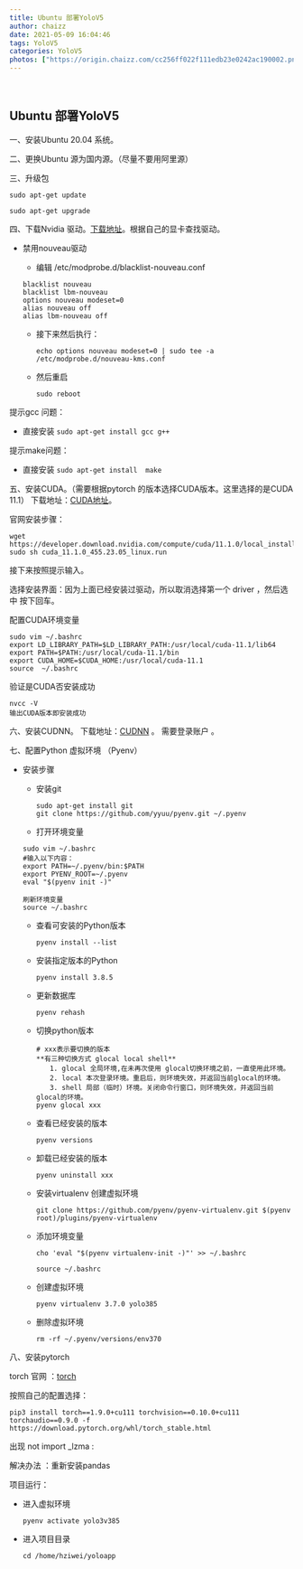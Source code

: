 ```yaml
---
title: Ubuntu 部署YoloV5
author: chaizz
date: 2021-05-09 16:04:46
tags: YoloV5
categories: YoloV5
photos: ["https://origin.chaizz.com/cc256ff022f111edb23e0242ac190002.png"]
---
```


​                   

<!--more-->

## Ubuntu 部署YoloV5



一、安装Ubuntu 20.04 系统。

二、更换Ubuntu 源为国内源。（尽量不要用阿里源）

三、升级包

```shell
sudo apt-get update	
```

```shell
sudo apt-get upgrade
```

四、下载Nvidia 驱动。[下载地址](https://www.nvidia.cn/content/DriverDownload-March2009/confirmation.php?url=/XFree86/Linux-x86_64/460.84/NVIDIA-Linux-x86_64-460.84.run&lang=cn&type=TITAN)。根据自己的显卡查找驱动。

- 禁用nouveau驱动

  -  编辑 /etc/modprobe.d/blacklist-nouveau.conf 

    ```
    blacklist nouveau
    blacklist lbm-nouveau
    options nouveau modeset=0
    alias nouveau off
    alias lbm-nouveau off
    ```

  - 接下来然后执行：

    ```shell
    echo options nouveau modeset=0 | sudo tee -a /etc/modprobe.d/nouveau-kms.conf
    ```

  - 然后重启

    ```shell
    sudo reboot
    ```

提示gcc 问题：

- 直接安装  `sudo apt-get install gcc g++`

提示make问题：

- 直接安装 `sudo apt-get install  make`

五、安装CUDA。（需要根据pytorch 的版本选择CUDA版本。这里选择的是CUDA 11.1）  下载地址：[CUDA地址](https://developer.nvidia.com/cuda-11.1.0-download-archive?target_os=Linux&target_arch=x86_64&target_distro=Ubuntu&target_version=2004&target_type=runfilelocal)。

官网安装步骤：

```shell
wget https://developer.download.nvidia.com/compute/cuda/11.1.0/local_installers/cuda_11.1.0_455.23.05_linux.run
sudo sh cuda_11.1.0_455.23.05_linux.run
```

接下来按照提示输入。

选择安装界面：因为上面已经安装过驱动，所以取消选择第一个 driver ，然后选中 按下回车。

配置CUDA环境变量

```shell
sudo vim ~/.bashrc
export LD_LIBRARY_PATH=$LD_LIBRARY_PATH:/usr/local/cuda-11.1/lib64
export PATH=$PATH:/usr/local/cuda-11.1/bin
export CUDA_HOME=$CUDA_HOME:/usr/local/cuda-11.1
source  ~/.bashrc
```

验证是CUDA否安装成功

```
nvcc -V
输出CUDA版本即安装成功
```

六、安装CUDNN。 下载地址：[CUDNN]() 。 需要登录账户 。

七、配置Python 虚拟环境 （Pyenv）

- 安装步骤

  - 安装git

    ```shell
    sudo apt-get install git	
    git clone https://github.com/yyuu/pyenv.git ~/.pyenv
    ```

  -  打开环境变量

    ```shell
    sudo vim ~/.bashrc
    #输入以下内容：
    export PATH=~/.pyenv/bin:$PATH
    export PYENV_ROOT=~/.pyenv
    eval "$(pyenv init -)"
    ```

    ```shell
    刷新环境变量
    source ~/.bashrc
    ```

  - 查看可安装的Python版本

    ```
    pyenv install --list
    ```

  - 安装指定版本的Python

    ```
    pyenv install 3.8.5
    ```

  - 更新数据库

    ```
    pyenv rehash
    ```

  - 切换python版本

    ```
    # xxx表示要切换的版本
    **有三种切换方式 glocal local shell**
    　　1. glocal 全局环境,在未再次使用 glocal切换环境之前，一直使用此环境。
    　　2. local 本次登录环境。重启后，则环境失效，并返回当前glocal的环境。
    　　3. shell 局部（临时）环境。关闭命令行窗口，则环境失效，并返回当前glocal的环境。
    pyenv glocal xxx  
    
    ```

  - 查看已经安装的版本

    ```
    pyenv versions
    
    ```

  - 卸载已经安装的版本

    ```
    pyenv uninstall xxx
    ```

  - 安装virtualenv   创建虚拟环境

    ```
    git clone https://github.com/pyenv/pyenv-virtualenv.git $(pyenv root)/plugins/pyenv-virtualenv
    ```

  - 添加环境变量

    ```
    cho 'eval "$(pyenv virtualenv-init -)"' >> ~/.bashrc
    
    source ~/.bashrc
    ```

  - 创建虚拟环境

    ```
    pyenv virtualenv 3.7.0 yolo385
    ```

  - 删除虚拟环境

    ```
    rm -rf ~/.pyenv/versions/env370
    ```

    

八、安装pytorch

torch 官网 ：[torch](https://pytorch.org/)

按照自己的配置选择：

```
pip3 install torch==1.9.0+cu111 torchvision==0.10.0+cu111 torchaudio==0.9.0 -f https://download.pytorch.org/whl/torch_stable.html
```

出现 not import _lzma :

解决办法 ：重新安装pandas







项目运行：

- 进入虚拟环境

  ```
  pyenv activate yolo3v385
  ```

- 进入项目目录

  ```
  cd /home/hziwei/yoloapp
  ```

  